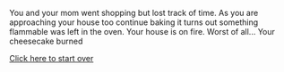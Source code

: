 You and your mom went shopping but lost track of time. As you are approaching your house too 
continue baking it turns out something flammable was left in the oven.
Your house is on fire. Worst of all... Your cheesecake burned

[Click here to start over](home.md)